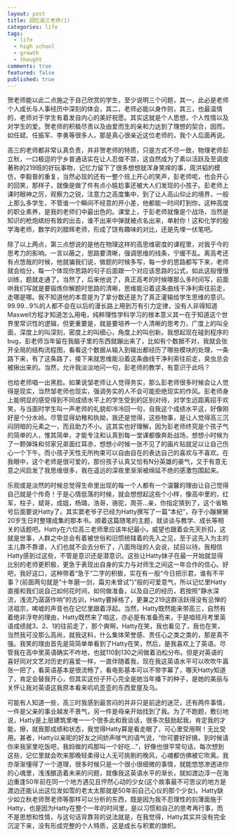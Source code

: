 ```yaml
---
layout: post
title: 回忆高三老师(1)
categories: life
tags:
  - life
  - high school
  - growth
  - thought
comments: true
featured: false
published: true
---
```


贺老师能以此二点施之于自己欣赏的学生，至少说明三个问题，其一，此必是老师个人成长与人事经历中深刻的体会，其二，老师必能以身作则，其三，也最温情的，老师对于学生有着发自内心的美好祝愿。其实这就是个人思想，个人性情以及对学生的爱。贺老师的积极尽责以及由爱而生的亲和力达到了理想的契合，因而，如任斌、任振军、李勇等很多人，那是真心很亲近这位老师的，我个人后面再说。

高三的老师都非常认真负责，并非贺老师的特质，只是方式不尽一致，物理老师彭立秋，一口极逗的宁乡普通话实在让人忍俊不禁，这自然成为了素以活跃及至调皮著称的219班的好玩事物，记忆力留下了很多想想就浑身笑痒的事，周洪韬的模仿，李毅普的重复，当然必现的还有一整个班上开心的笑声，彭老师呢，也会开心的回笑，那样子，就像是做了件有点小尴尬事还被大人们发现的小孩子。彭老师上课时眼神之厉，观察力之锐，注意力之高度集中，到了让人高山仰止的境界，一般上那么多学生，不管谁一个瞬间不经意的开小差，他都能一时间盯到你，这种高度的职业素养，是我的老师们中最出色的。课堂上，于彭老师就像是个战场，当然是知识的枪炮缤纷有致的出击，谁不出来中弹就被点名出来，单射你！这和化学的殷学海老师，数学的刘腊辉老师，形成了饶有趣味的对比，还是先埋一伏笔吧。

除了以上两点，第三点想说的是他在物理这样的高思维密度的课程里，对我于今的思考力的影响。一言以蔽之，思路要清晰，强调思维的线条，宁缓不乱。离高考还有点悠哉的时候，他就骗我们说，做题的时候多写，每一步的思路都写下来，老师就会给分，每一个体现你思路的句子后面跟一个对应该思路的公式，如此这般慢慢训练，题就走通了。当然了，后来他说了，真正高考的时候哪那么多时间写，前面哄我们写就是要锻炼你解题时思路的清晰，思维能沿着这条曲线干净利索往前走，走哪是哪。我不知道他的本意是为了拿分数还是为了真正灌输给学生思维的意识。99.99...9%的人都不会在以后的漫长路上用到万有引力定律，没有人非得知道Maxwell方程才知道怎么用电，纯粹理性学科学习的根本意义其一在于知道这个世界里常识性的逻辑，但更重要是，就是要培养一个人清晰的思考力，广度上的叫全面，深度上的叫深刻，密度上的叫细心，角度上的叫创新。我想起现在碰到程序的bug，彭老师当年留在我脑子里的东西就蹦出来了，比如有个数据不对，我就会张开全局的结构流程图，看看这个数据从输入到输出都经历了哪些模块的处理，一条路下来，有了这条路了，接下来就思维能沿着这条曲线干净利索往前走，臭虫总会被揪出来的。当然，允许我淡淡地问一句，彭老师的教学，有意识于此吗？

也给老师唱一出黑脸。如果说邹老师让人觉得务实，那么彭老师很多时候会让人觉得是现实，当然邹老师也现实，强调务实的人不会可能拒绝现实的作风。彭老师身上能明显的感受得到不同成绩水平上的学生受到的区别对待，对学生远距离招手欢笑，与当面时学生叫一声老师的礼貌却冷冷回一句，自我这个成绩水平这，好像刚好是个分水岭。尽管显得幼稚和执拗，我还是觉得，这些物事，是让人觉得高三沉闷阴暗的元素之一，而且助力不小。这其实也好理解，因为彭老师终究是个孩子气的简单的人，惟其简单，才能专注和认真到每一堂课都像奔赴战场，想想小时候为了一颗弹珠和邻家兄弟面红耳赤，想想小时候一张不见了的画片贴就足以让自己伤心一个下午。而小孩子天性无所拘束可以自由自在的表达自己的喜欢与不喜欢。在我眼中，这个老师是很可爱的，那份孩子认真又恰有N分英雄的豪气，又于有意无意之间启发了我思维很多，我在遥远的深夜里渐渐被绵延不绝的感激包围起来。


乐观或是淡然的时候总觉得生命里出现的每一个人都有一个温馨的理由让自己觉得自己就是个传奇！于是心情低落的时候，就会想想起这些个小样，像高中里的，红军，柱子，斌哥，成姐，杨璐，浩哥，骆驼，周芬...亲，你指定猜到了，这个省略号后面要说Hatty了。其实窦老爷子已经为Hatty撰写了一篇“本纪”，存于小蹦舅舅20岁生日时整理成集的那本书。顺着这篇随笔的主题，就谈谈与教学、成长等相关的话题吧。Hatty在六位高三老师里应该年纪最小，威望也跟着会先天折扣，这就是世事，人群之中总会有着被世俗和旧惯统辖着的先入之见，至于这先入为主的主儿靠不靠谱，人们也就不会去分析了，八面玲珑的人会说，拭目以待。我相信Hatty感到过这些，不管是意识还是潜意识。这些让Hatty妹子在最一开始就显得比别的老师更积极，更急于表现出自身的实力与对师生之间这一年合作的信心。好吧，我好这口，这种带着“急于”二字的积极，实在有一股“今日把示君，谁有不平事？(前面两句就是“十年磨一剑，霜刃未曾试”)”般的可爱意气，所以记忆里Hatty直接和我们说自己如何花时间，如何做准备，以及自己的经历，若按照“静水深流，浅流乃潺潺作响”的古训，Hatty要掉格了，更兼之219这群活跃得没有忌惮的活祖宗，唏嘘的声音也在记忆里跟着浮起。当然，Hatty既然能来带高三，自然有着绝非浮夸的理由，Hatty既然来了咱这，亦必是有准备而来，于是咱班月考里英语成绩就3、2、1的往前走了，那个爽啊，Hatty在笑，我也看见了，我也在笑，当然我可没那么高尚，就我这料，什么集体荣誉感、责任心之类之类的，那是真不强。我笑的理由首先是简简单单看到了Hatty在笑，然后，是我喜欢上了英语。尽管我在高中里英语确实不咋地，也就110到130之间做着泊松分布。但是对英语的喜好同对文艺对历史的喜爱一样，一直伴随着我，现在我这英语水平可以吹吹牛嚣张一把了，看英语基本是很流畅了，看电影基本可以不带字幕了，哪天Hatty知道了，肯定会替我开心，但其实这份子开心完全是她当年播下的种子，是她的美丽与关怀让我对英语这我原本看来叽叽歪歪的东西爱屋及乌。

可能有人知道一些，高三时我感到最苦闷的并非只是前途的迷茫，还有两件事情，一件是父亲的事业越发不景气，另一件是母亲开始找到了我。为了不跑题，敷衍地说，Hatty是上层建筑里唯一一个很多此和我谈话，很多次鼓励起我，肯定我的才能，擦，就我那成绩和状态，我觉得Hatty算是看走眼了，可心里受用啊！无比受用。甚者，Hatty以亲昵的好友之间娇声嗲气的语气说，“你可要好好搞，到时候请你来我家里吃饭吧，我妈做的鸡那叫一个好吃...”，好像也很平常句话，每次想到这些，记忆里就会吹来那晚轻柔得让人无可挑剔的晚风，心魂都仿佛被它吹离。我亦渐渐懂得了一个道理，很多时候只是一个很小很细微的事情，就能悠悠渗透进你的心魂里，浅浅酿造着未来的问题，就像我这英语水平的渐长，就如渡边淳一在海边重逢50年前在同一个地方遇见且怦然心动的少女(这个故事最不可思议的地方是渡边还能认出这位发如雪的老太太那就是50年前自己心仪的那个少女)。Hatty缺少如立秋老师贺老师等那样可以分析的东西，既是因为我不忍理性的刻薄面施于Hatty，也是因为Hatty在整个一年的时间里，是以习惯和自己的思考再行事，而不是思想和性情，与这句话背靠背的说法就是，在我觉得，Hatty其实并没有完全沉淀下来，没有形成完整的个人特质，这是成长与积累的旗帜。

